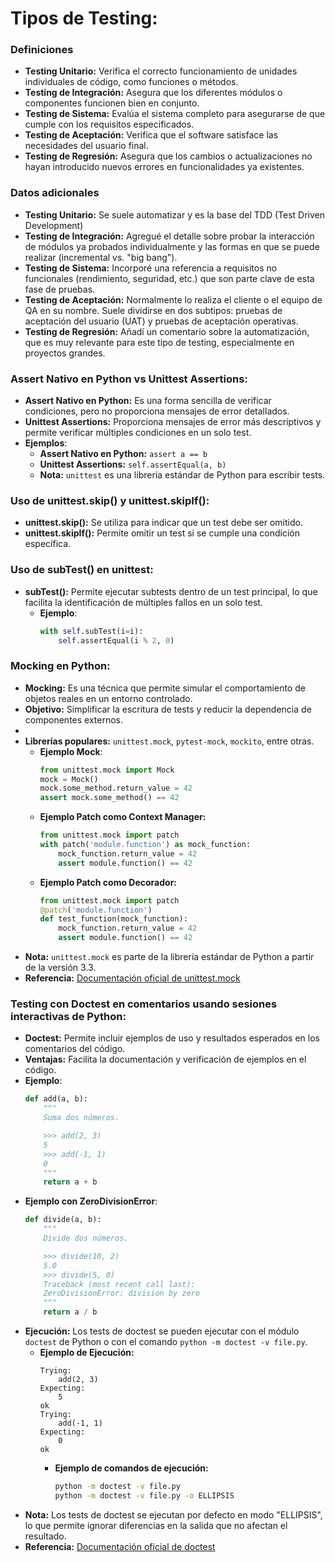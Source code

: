 # Tipos de Testing:

### Definiciones

- **Testing Unitario:** Verifica el correcto funcionamiento de unidades individuales de código, como funciones o métodos.
- **Testing de Integración:** Asegura que los diferentes módulos o componentes funcionen bien en conjunto.
- **Testing de Sistema:** Evalúa el sistema completo para asegurarse de que cumple con los requisitos especificados.
- **Testing de Aceptación:** Verifica que el software satisface las necesidades del usuario final.
- **Testing de Regresión:** Asegura que los cambios o actualizaciones no hayan introducido nuevos errores en funcionalidades ya existentes.

### Datos adicionales

- **Testing Unitario:** Se suele automatizar y es la base del TDD (Test Driven Development)
- **Testing de Integración:** Agregué el detalle sobre probar la interacción de módulos ya probados individualmente y las formas en que se puede realizar (incremental vs. "big bang").
- **Testing de Sistema:** Incorporé una referencia a requisitos no funcionales (rendimiento, seguridad, etc.) que son parte clave de esta fase de pruebas.
- **Testing de Aceptación:** Normalmente lo realiza el cliente o el equipo de QA en su nombre. Suele dividirse en dos subtipos: pruebas de aceptación del usuario (UAT) y pruebas de aceptación operativas.
- **Testing de Regresión:** Añadí un comentario sobre la automatización, que es muy relevante para este tipo de testing, especialmente en proyectos grandes.

### Assert Nativo en Python vs Unittest Assertions:

- **Assert Nativo en Python:** Es una forma sencilla de verificar condiciones, pero no proporciona mensajes de error detallados.
- **Unittest Assertions:** Proporciona mensajes de error más descriptivos y permite verificar múltiples condiciones en un solo test.
- **Ejemplos**:
  - **Assert Nativo en Python:** `assert a == b`
  - **Unittest Assertions:** `self.assertEqual(a, b)`
  - **Nota:** `unittest` es una librería estándar de Python para escribir tests.

### Uso de unittest.skip() y unittest.skipIf():

- **unittest.skip():** Se utiliza para indicar que un test debe ser omitido.
- **unittest.skipIf():** Permite omitir un test si se cumple una condición específica.

### Uso de subTest() en unittest:

- **subTest():** Permite ejecutar subtests dentro de un test principal, lo que facilita la identificación de múltiples fallos en un solo test.
  - **Ejemplo**:
    ```python
    with self.subTest(i=i):
        self.assertEqual(i % 2, 0)
    ```
    
### Mocking en Python:

- **Mocking:** Es una técnica que permite simular el comportamiento de objetos reales en un entorno controlado.
- **Objetivo:** Simplificar la escritura de tests y reducir la dependencia de componentes externos.
- 
- **Librerías populares:** `unittest.mock`, `pytest-mock`, `mockito`, entre otras.
  - **Ejemplo Mock**:
    ```python
    from unittest.mock import Mock
    mock = Mock()
    mock.some_method.return_value = 42
    assert mock.some_method() == 42
    ``` 
  - **Ejemplo Patch como Context Manager:**
    ```python
    from unittest.mock import patch
    with patch('module.function') as mock_function:
        mock_function.return_value = 42
        assert module.function() == 42
    ```
  - **Ejemplo Patch como Decorador:**
    ```python
    from unittest.mock import patch
    @patch('module.function')
    def test_function(mock_function):
        mock_function.return_value = 42
        assert module.function() == 42
    ```
- **Nota:** `unittest.mock` es parte de la librería estándar de Python a partir de la versión 3.3.
- **Referencia:** [Documentación oficial de unittest.mock](https://docs.python.org/3/library/unittest.mock.html)

### Testing con Doctest en comentarios usando sesiones interactivas de Python:

- **Doctest:** Permite incluir ejemplos de uso y resultados esperados en los comentarios del código.
- **Ventajas:** Facilita la documentación y verificación de ejemplos en el código.
- **Ejemplo**:
  ```python
  def add(a, b):
      """
      Suma dos números.

      >>> add(2, 3)
      5
      >>> add(-1, 1)
      0
      """
      return a + b
  ```
- **Ejemplo con ZeroDivisionError**:
  ```python
  def divide(a, b):
      """
      Divide dos números.

      >>> divide(10, 2)
      5.0
      >>> divide(5, 0)
      Traceback (most recent call last):
      ZeroDivisionError: division by zero
      """
      return a / b
  ```
- **Ejecución:** Los tests de doctest se pueden ejecutar con el módulo `doctest` de Python o con el comando `python -m doctest -v file.py`.
  - **Ejemplo de Ejecución:**
    ```
    Trying:
        add(2, 3)
    Expecting:
        5
    ok
    Trying:
        add(-1, 1)
    Expecting:
        0
    ok
    ```
    - **Ejemplo de comandos de ejecución:**
      ```bash
      python -m doctest -v file.py
      python -m doctest -v file.py -o ELLIPSIS
      ```
- **Nota:** Los tests de doctest se ejecutan por defecto en modo "ELLIPSIS", lo que permite ignorar diferencias en la salida que no afectan el resultado.
- **Referencia:** [Documentación oficial de doctest](https://docs.python.org/3/library/doctest.html)




